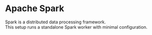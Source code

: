# Apache Spark
Spark is a distributed data processing framework.  
This setup runs a standalone Spark worker with minimal configuration.
